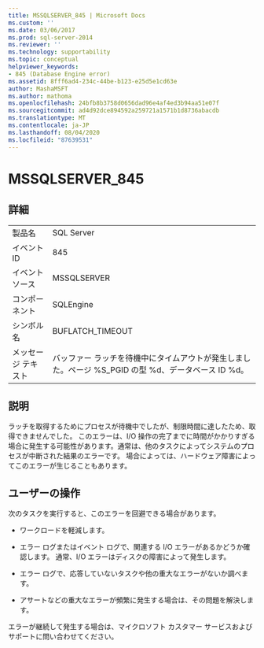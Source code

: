 ```yaml
---
title: MSSQLSERVER_845 | Microsoft Docs
ms.custom: ''
ms.date: 03/06/2017
ms.prod: sql-server-2014
ms.reviewer: ''
ms.technology: supportability
ms.topic: conceptual
helpviewer_keywords:
- 845 (Database Engine error)
ms.assetid: 8fff6ad4-234c-44be-b123-e25d5e1cd63e
author: MashaMSFT
ms.author: mathoma
ms.openlocfilehash: 24bfb8b3758d0656dad96e4af4ed3b94aa51e07f
ms.sourcegitcommit: ad4d92dce894592a259721a1571b1d8736abacdb
ms.translationtype: MT
ms.contentlocale: ja-JP
ms.lasthandoff: 08/04/2020
ms.locfileid: "87639531"
---
```

# <a name="mssqlserver_845"></a>MSSQLSERVER_845
    
## <a name="details"></a>詳細  
  
|||  
|-|-|  
|製品名|SQL Server|  
|イベント ID|845|  
|イベント ソース|MSSQLSERVER|  
|コンポーネント|SQLEngine|  
|シンボル名|BUFLATCH_TIMEOUT|  
|メッセージ テキスト|バッファー ラッチを待機中にタイムアウトが発生しました。ページ %S_PGID の型 %d、データベース ID %d。|  
  
## <a name="explanation"></a>説明  
 ラッチを取得するためにプロセスが待機中でしたが、制限時間に達したため、取得できませんでした。 このエラーは、I/O 操作の完了までに時間がかかりすぎる場合に発生する可能性があります。通常は、他のタスクによってシステムのプロセスが中断された結果のエラーです。 場合によっては、ハードウェア障害によってこのエラーが生じることもあります。  
  
## <a name="user-action"></a>ユーザーの操作  
 次のタスクを実行すると、このエラーを回避できる場合があります。  
  
-   ワークロードを軽減します。  
  
-   エラー ログまたはイベント ログで、関連する I/O エラーがあるかどうか確認します。 通常、I/O エラーはディスクの障害によって発生します。  
  
-   エラー ログで、応答していないタスクや他の重大なエラーがないか調べます。  
  
-   アサートなどの重大なエラーが頻繁に発生する場合は、その問題を解決します。  
  
 エラーが継続して発生する場合は、マイクロソフト カスタマー サービスおよびサポートに問い合わせてください。  
  
  
